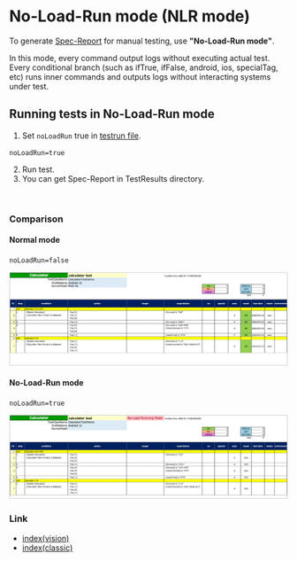 # No-Load-Run mode (NLR mode)

To generate [Spec-Report](../report/spec_report.md) for manual testing, use **"No-Load-Run mode"**.

In this mode, every command output logs without executing actual test. Every conditional branch (such as ifTrue,
ifFalse, android, ios, specialTag, etc) runs inner commands and outputs logs without interacting systems under test.

## Running tests in No-Load-Run mode

1. Set `noLoadRun` true in [testrun file](../parameter/parameter_configuration_files.md).

```
noLoadRun=true
```

2. Run test.
3. You can get Spec-Report in TestResults directory.

<br>

### Comparison

#### Normal mode

`noLoadRun=false`

![no-load-run](_images/spec_report_calculator_normal.png)

#### No-Load-Run mode

`noLoadRun=true`

![no-load1](_images/spec_report_calculator_no_load.png)

### Link

- [index(vision)](../../index.md)
- [index(classic)](../../classic/index.md)


